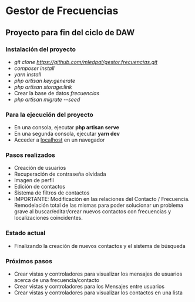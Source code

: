 # Gestor de Frecuencias

## Proyecto para fin del ciclo de DAW

### Instalación del proyecto

- *git clone https://github.com/mledpal/gestor.frecuencias.git*
- *composer install*
- *yarn install*
- *php artisan key:generate*
- *php artisan storage:link*
- Crear la base de datos *frecuencias*
- *php artisan migrate --seed*

### Para la ejecución del proyecto

- En una consola, ejecutar **php artisan serve**
- En una segunda consola, ejecutar **yarn dev**
- Acceder a [localhost](http://localhost:8000) en un navegador


### Pasos realizados
- Creación de usuarios
- Recuperación de contraseña olvidada
- Imagen de perfil
- Edición de contactos
- Sistema de filtros de contactos
- IMPORTANTE: Modificación en las relaciones del Contacto / Frecuencia. Remodelación total de las mismas
  para poder solucionar un problema grave al buscar/editar/crear nuevos contactos con frecuencias y localizaciones
  coincidentes.

### Estado actual

- Finalizando la creación de nuevos contactos y el sistema de búsqueda

### Próximos pasos

- Crear vistas y controladores para visualizar los mensajes de usuarios acerca de una frecuencia/contacto
- Crear vistas y controladores para los Mensajes entre usuarios
- Crear vistas y controladores para visualizar los contactos en una lista
